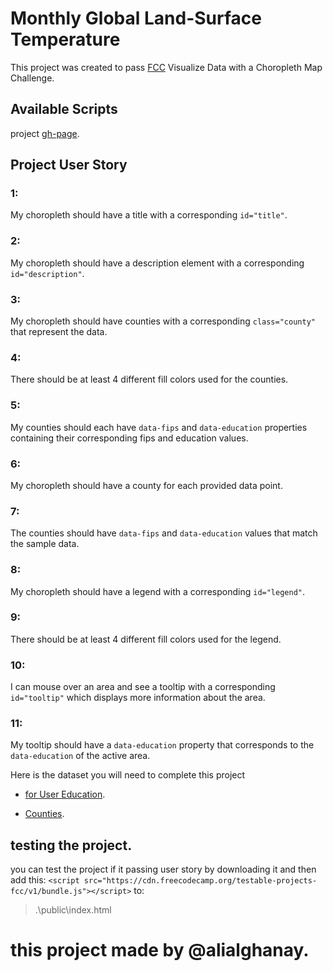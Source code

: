 # Monthly Global Land-Surface Temperature

This project was created to pass [FCC](https://www.freecodecamp.org/) Visualize Data with a Choropleth Map Challenge.


## Available Scripts

project [gh-page](https://alialghanay.github.io/choropleth-map/).

## Project User Story 
### 1: 
My choropleth should have a title with a corresponding `id="title"`.

### 2:
My choropleth should have a description element with a corresponding `id="description"`.

### 3:
My choropleth should have counties with a corresponding `class="county"` that represent the data.

### 4:
There should be at least 4 different fill colors used for the counties.

### 5:
My counties should each have `data-fips` and `data-education` properties containing their corresponding fips and education values.

### 6:
My choropleth should have a county for each provided data point.

### 7:
The counties should have `data-fips` and `data-education` values that match the sample data.

### 8:
My choropleth should have a legend with a corresponding `id="legend"`.

### 9:
 There should be at least 4 different fill colors used for the legend.

### 10:
I can mouse over an area and see a tooltip with a corresponding `id="tooltip"` which displays more information about the area.

### 11:
My tooltip should have a `data-education` property that corresponds to the `data-education` of the active area.


Here is the dataset you will need to complete this project

- [for User Education](https://cdn.freecodecamp.org/testable-projects-fcc/data/choropleth_map/for_user_education.json).

- [Counties](https://cdn.freecodecamp.org/testable-projects-fcc/data/choropleth_map/counties.json).

## testing the project.

you can test the project if it passing user story by downloading it and then add this:
`<script src="https://cdn.freecodecamp.org/testable-projects-fcc/v1/bundle.js"></script>`
to:
> .\public\index.html

# this project made by @alialghanay.